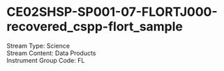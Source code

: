 # CE02SHSP-SP001-07-FLORTJ000-recovered_cspp-flort_sample

Stream Type: Science<br>
Stream Content: Data Products<br>
Instrument Group Code: FL<br>
